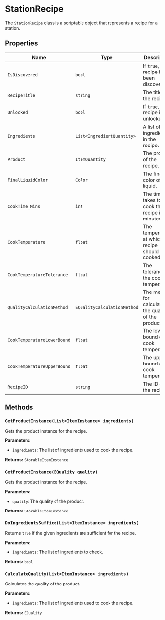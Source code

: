 # StationRecipe

The `StationRecipe` class is a scriptable object that represents a recipe for a station.

## Properties

| Name | Type | Description |
| --- | --- | --- |
| `IsDiscovered` | `bool` | If `true`, the recipe has been discovered. |
| `RecipeTitle` | `string` | The title of the recipe. |
| `Unlocked` | `bool` | If `true`, the recipe is unlocked. |
| `Ingredients` | `List<IngredientQuantity>` | A list of all ingredients in the recipe. |
| `Product` | `ItemQuantity` | The product of the recipe. |
| `FinalLiquidColor` | `Color` | The final color of the liquid. |
| `CookTime_Mins` | `int` | The time it takes to cook the recipe in minutes. |
| `CookTemperature` | `float` | The temperature at which the recipe should be cooked. |
| `CookTemperatureTolerance` | `float` | The tolerance for the cook temperature. |
| `QualityCalculationMethod` | `EQualityCalculationMethod` | The method for calculating the quality of the product. |
| `CookTemperatureLowerBound` | `float` | The lower bound of the cook temperature. |
| `CookTemperatureUpperBound` | `float` | The upper bound of the cook temperature. |
| `RecipeID` | `string` | The ID of the recipe. |

## Methods

### `GetProductInstance(List<ItemInstance> ingredients)`

Gets the product instance for the recipe.

**Parameters:**

* `ingredients`: The list of ingredients used to cook the recipe.

**Returns:** `StorableItemInstance`

### `GetProductInstance(EQuality quality)`

Gets the product instance for the recipe.

**Parameters:**

* `quality`: The quality of the product.

**Returns:** `StorableItemInstance`

### `DoIngredientsSuffice(List<ItemInstance> ingredients)`

Returns `true` if the given ingredients are sufficient for the recipe.

**Parameters:**

* `ingredients`: The list of ingredients to check.

**Returns:** `bool`

### `CalculateQuality(List<ItemInstance> ingredients)`

Calculates the quality of the product.

**Parameters:**

* `ingredients`: The list of ingredients used to cook the recipe.

**Returns:** `EQuality`
